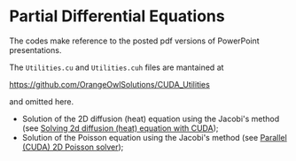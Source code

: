 # Partial Differential Equations

The codes make reference to the posted pdf versions of PowerPoint presentations.

The ```Utilities.cu``` and ```Utilities.cuh``` files are mantained at

https://github.com/OrangeOwlSolutions/CUDA_Utilities

and omitted here.

- Solution of the 2D diffusion (heat) equation using the Jacobi's method (see [Solving 2d diffusion (heat) equation with CUDA](http://stackoverflow.com/questions/11994679/solving-2d-diffusion-equation-with-cuda/29003245#29003245)); 
- Solution of the Poisson equation using the Jacobi's method (see [Parallel (CUDA) 2D Poisson solver](http://stackoverflow.com/questions/13347265/parallel-cuda-2d-poisson-solver/29106349#29106349));


